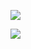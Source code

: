![](https://github-profile-summary-cards.vercel.app/api/cards/profile-details?username=Kanad4s&theme=github_dark)

![](https://leetcard.jacoblin.cool/Kanades?border=0&radius=20)
